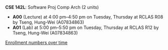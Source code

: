 **CSE 142L**: Software Proj Comp Arch (2 units)

- **A00** (Lecture) at 4:00 pm–4:50 pm on Tuesday, Thursday at RCLAS R08 by Tseng, Hung-Wei (A07834863)
- **A01** (Lab) at 5:00 pm–5:50 pm on Tuesday, Thursday at RCLAS R12 by Tseng, Hung-Wei (A07834863)

[Enrollment numbers over time](./CSE142L.tsv)
